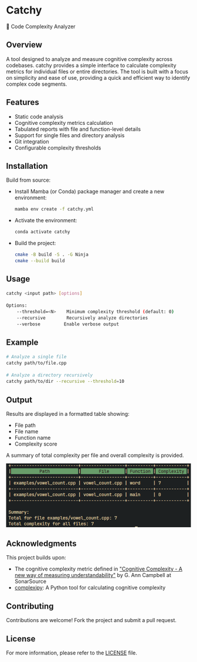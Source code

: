 # Catchy
:postbox: Code Complexity Analyzer

## Overview
A tool designed to analyze and measure cognitive complexity across codebases. catchy provides a simple interface to calculate complexity metrics for individual files or entire directories. The tool is built with a focus on simplicity and ease of use, providing a quick and efficient way to identify complex code segments.

## Features
- Static code analysis
- Cognitive complexity metrics calculation
- Tabulated reports with file and function-level details
- Support for single files and directory analysis
- Git integration
- Configurable complexity thresholds

## Installation
Build from source:

- Install Mamba (or Conda) package manager and create a new environment:
    ```bash
    mamba env create -f catchy.yml
    ```

- Activate the environment:
    ```bash
    conda activate catchy
    ```
- Build the project:
    ```bash
    cmake -B build -S . -G Ninja
    cmake --build build
    ```

## Usage
```bash
catchy <input path> [options]

Options:
    --threshold=<N>    Minimum complexity threshold (default: 0)
    --recursive        Recursively analyze directories
    --verbose         Enable verbose output
```

## Example
```bash
# Analyze a single file
catchy path/to/file.cpp

# Analyze a directory recursively
catchy path/to/dir --recursive --threshold=10
```

## Output
Results are displayed in a formatted table showing:
- File path
- File name
- Function name
- Complexity score

A summary of total complexity per file and overall complexity is provided.

![Sample Output](resources/sample_output.png)

## Acknowledgments
This project builds upon:
- The cognitive complexity metric defined in ["Cognitive Complexity - A new way of measuring understandability"](https://www.sonarsource.com/resources/cognitive-complexity/) by G. Ann Campbell at SonarSource
- [complexipy](https://github.com/rohaquinlop/complexipy): A Python tool for calculating cognitive complexity

## Contributing
Contributions are welcome! Fork the project and submit a pull request.

## License
For more information, please refer to the [LICENSE](LICENSE) file.
